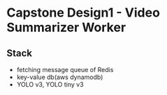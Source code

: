 # Capstone Design1 - Video Summarizer Worker

## Stack

-   fetching message queue of Redis
-   key-value db(aws dynamodb)
-   YOLO v3, YOLO tiny v3
